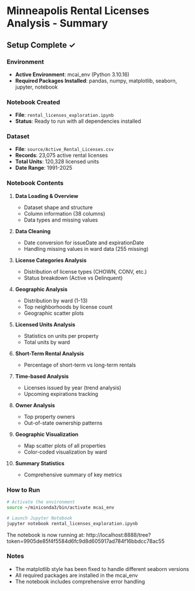 # Minneapolis Rental Licenses Analysis - Summary

## Setup Complete ✓

### Environment
- **Active Environment**: mcai_env (Python 3.10.16)
- **Required Packages Installed**: pandas, numpy, matplotlib, seaborn, jupyter, notebook

### Notebook Created
- **File**: `rental_licenses_exploration.ipynb`
- **Status**: Ready to run with all dependencies installed

### Dataset
- **File**: `source/Active_Rental_Licenses.csv`
- **Records**: 23,075 active rental licenses
- **Total Units**: 120,328 licensed units
- **Date Range**: 1991-2025

### Notebook Contents

1. **Data Loading & Overview**
   - Dataset shape and structure
   - Column information (38 columns)
   - Data types and missing values

2. **Data Cleaning**
   - Date conversion for issueDate and expirationDate
   - Handling missing values in ward data (255 missing)

3. **License Categories Analysis**
   - Distribution of license types (CHOWN, CONV, etc.)
   - Status breakdown (Active vs Delinquent)

4. **Geographic Analysis**
   - Distribution by ward (1-13)
   - Top neighborhoods by license count
   - Geographic scatter plots

5. **Licensed Units Analysis**
   - Statistics on units per property
   - Total units by ward

6. **Short-Term Rental Analysis**
   - Percentage of short-term vs long-term rentals

7. **Time-based Analysis**
   - Licenses issued by year (trend analysis)
   - Upcoming expirations tracking

8. **Owner Analysis**
   - Top property owners
   - Out-of-state ownership patterns

9. **Geographic Visualization**
   - Map scatter plots of all properties
   - Color-coded visualization by ward

10. **Summary Statistics**
    - Comprehensive summary of key metrics

### How to Run

```bash
# Activate the environment
source ~/miniconda3/bin/activate mcai_env

# Launch Jupyter Notebook
jupyter notebook rental_licenses_exploration.ipynb
```

The notebook is now running at: http://localhost:8888/tree?token=9905de85f4f5584d6fc9d8d605917ad784f16bbdcc78ac55

### Notes
- The matplotlib style has been fixed to handle different seaborn versions
- All required packages are installed in the mcai_env
- The notebook includes comprehensive error handling